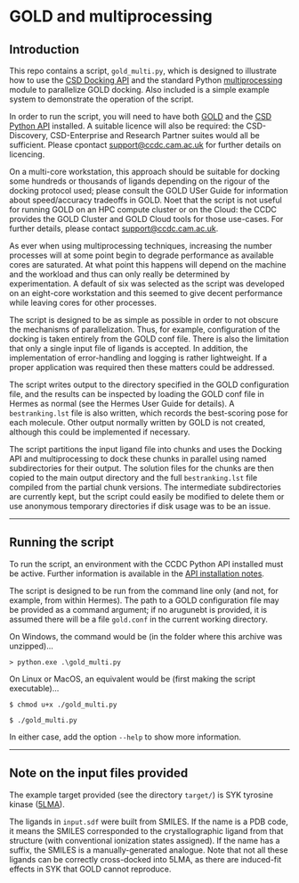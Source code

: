 # GOLD and multiprocessing

## Introduction

This repo contains a script, `gold_multi.py`, which is designed to illustrate how to use the [CSD Docking API](https://downloads.ccdc.cam.ac.uk/documentation/API/descriptive_docs/docking.html) and the standard Python [multiprocessing](https://docs.python.org/3.7/library/multiprocessing.html) module to parallelize GOLD docking. Also included is a simple example system to demonstrate the operation of the script.

In order to run the script, you will need to have both [GOLD](https://www.ccdc.cam.ac.uk/solutions/csd-discovery/components/gold/) and the [CSD Python API](https://downloads.ccdc.cam.ac.uk/documentation/API/) installed. A suitable licence will also be required: the CSD-Discovery, CSD-Enterprise and Research Partner suites would all be sufficient. Please cpontact [support@ccdc.cam.ac.uk](mailto:support@ccdc.cam.ac.uk) for further details on licencing.

On a multi-core workstation, this approach should be suitable for docking some hundreds or thousands of ligands depending on the rigour of the docking protocol used; please consult the GOLD USer Guide for information about speed/accuracy tradeoffs in GOLD. Noet that the script is not useful for running GOLD on an HPC compute cluster or on the Cloud: the CCDC provides the GOLD Cluster and GOLD Cloud tools for those use-cases. For further details, please contact [support@ccdc.cam.ac.uk](mailto:support@ccdc.cam.ac.uk).

As ever when using multiprocessing techniques, increasing the number processes will at some point begin to degrade performance as available cores are saturated. At what point this happens will depend on the machine and the workload and thus can only really be determined by experimentation. A default of six was selected as the script was developed on an eight-core workstation and this seemed to give decent performance while leaving cores for other processes.

The script is designed to be as simple as possible in order to not obscure the mechanisms of parallelization. Thus, for example, configuration of the docking is taken entirely from the GOLD conf file. There is also the limitation that only a single input file of ligands is accepted. In addition, the implementation of error-handling and logging is rather lightweight. If a proper application was required then these matters could be addressed.

The script writes output to the directory specified in the GOLD configuration file, and the results can be inspected by loading the GOLD conf file in Hermes as normal (see the Hermes User Guide for details). A `bestranking.lst` file is also written, which records the best-scoring pose for each molecule. Other output normally written by GOLD is not created, although this could be implemented if necessary.

The script partitions the input ligand file into chunks and uses the Docking API and multiprocessing to dock these chunks in parallel using named subdirectories for their output. The solution files for the chunks are then copied to the main output directory and the full `bestranking.lst` file compiled from the partial chunk versions. The intermediate subdirectories are currently kept, but the script could easily be modified to delete them or use anonymous temporary directories if disk usage was to be an issue.

---

## Running the script

To run the script, an environment with the CCDC Python API installed must be active. Further information is available in
the [API installation notes](https://downloads.ccdc.cam.ac.uk/documentation/API/installation_notes.html).

The script is designed to be run from the command line only (and not, for example, from within Hermes). The path to a GOLD configuration file may be provided as a command argument; if no arugunebt is provided, it is assumed there will be a file `gold.conf` in the current working directory. 

On Windows, the command would be (in the folder where this archive was unzipped)...

```
> python.exe .\gold_multi.py
```

On Linux or MacOS, an equivalent would be (first making the script executable)...

```
$ chmod u+x ./gold_multi.py

$ ./gold_multi.py
```

In either case, add the option `--help` to show more information.

---

## Note on the input files provided

The example target provided (see the directory `target/`) is SYK tyrosine kinase ([5LMA](https://www.ebi.ac.uk/pdbe/entry/pdb/5lma)).

The ligands in `input.sdf` were built from SMILES. If the name is a PDB code, it means the SMILES corresponded to the crystallographic ligand from that structure (with conventional ionization states assigned). If the name has a suffix, the SMILES is a manually-generated analogue. Note that not all these ligands can be correctly cross-docked into 5LMA, as there are induced-fit effects in SYK that GOLD cannot reproduce.
